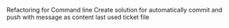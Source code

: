 Refactoring for Command line
Create solution for automatically commit and push with message as content last used ticket file
